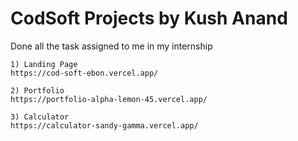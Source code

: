 
# CodSoft Projects by Kush Anand

Done all the task assigned to me in my internship

    1) Landing Page
    https://cod-soft-ebon.vercel.app/
    
    2) Portfolio
    https://portfolio-alpha-lemon-45.vercel.app/

    3) Calculator
    https://calculator-sandy-gamma.vercel.app/

